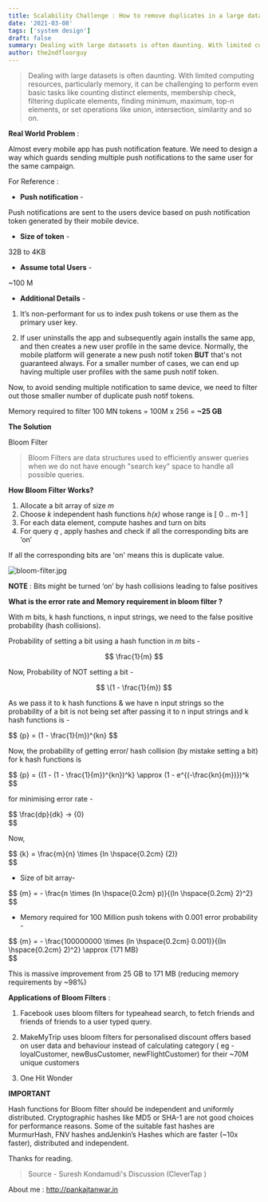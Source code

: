 ```yaml
---
title: Scalability Challenge : How to remove duplicates in a large data set (~100M) ?
date: '2021-03-08'
tags: ['system design']
draft: false
summary: Dealing with large datasets is often daunting. With limited computing resources, particularly memory, it can be challenging to perform even basic tasks like counting distinct elements, membership check, & filtering duplicate elements.
author: the2ndfloorguy
---
```


> Dealing with large datasets is often daunting. With limited computing resources, particularly memory, it can be challenging to perform even basic tasks like counting distinct elements, membership check, filtering duplicate elements, finding minimum, maximum, top-n elements, or set operations like union, intersection, similarity and so on.

**Real World Problem** :

Almost every mobile app has push notification feature. We need to design a way which guards sending multiple push notifications to the same user for the same campaign.

For Reference :

- **Push notification** -

Push notifications are sent to the users device based on push notification token generated by their mobile device.

- **Size of token** -

32B to 4KB

- **Assume total Users** -

~100 M

- **Additional Details** -

 1. It’s non-performant for us to index push tokens or use them as the primary user key.

 2. If user uninstalls the app and subsequently again installs the same app, and then creates a new user profile in the same device. Normally, the mobile platform will generate a new push notif token **BUT** that's not guaranteed always. For a smaller number of cases, we can end up having multiple user profiles with the same push notif token.

Now, to avoid sending multiple notification to same device, we need to filter out those smaller number of duplicate push notif tokens.

Memory required to filter 100 MN tokens = 100M x 256 = **~25 GB**

**The Solution**

Bloom Filter

> Bloom Filters are data structures used to efficiently answer queries when we do not have enough "search key" space to handle all possible queries.

**How Bloom Filter Works?**

1. Allocate a bit array of size *m* 
2. Choose *k*  independent hash functions  *h(x)* whose range is [ 0 .. m-1 ] 
3. For each data element, compute hashes and turn on bits 
4. For query *q* , apply hashes and check if all the corresponding bits are ‘on’

If all the corresponding bits are 'on' means this is duplicate value.

![bloom-filter.jpg](https://cdn.hashnode.com/res/hashnode/image/upload/v1615104096695/4g0YE9Mxh.jpeg)

**NOTE** : Bits might be turned ‘on’ by hash collisions leading to false positives

**What is the error rate and Memory requirement in bloom filter ?**

With m bits, k hash functions, n input strings, we need to the false positive probability (hash collisions). 

Probability of setting a bit using a hash function in *m* bits -

$$
\frac{1}{m}
$$

Now, Probability of NOT setting a bit -
 
$$
\(1 - \frac{1}{m})
$$

As we pass it to k hash functions & we have n input strings so the probability of a bit is not being set after passing it to n input strings and k hash functions is -

$$
\{p} = \(1 - \frac{1}{m})^{kn}
$$

Now, the probability of getting error/ hash collision (by mistake setting a bit) for k hash functions is  

$$
  \{p} = \{(1 - (1 - \frac{1}{m})^{kn})^k}  \approx  \(1 - e^{(-\frac{kn}{m})})^k
$$

for minimising error rate -

$$
  \frac{dp}{dk} &#8594; \{0}  
$$

Now, 

$$
  \{k} = \frac{m}{n} \times {ln \hspace{0.2cm} (2)}  
$$

- Size of bit array-

$$
  \{m} = - \frac{n \times (ln \hspace{0.2cm}  p)}{(ln \hspace{0.2cm}  2)^2}  
$$

- Memory required for 100 Million push tokens with 0.001 error probability -

$$
\{m} = - \frac{100000000 \times (ln \hspace{0.2cm} 0.001)}{(ln \hspace{0.2cm} 2)^2} \approx \{171 MB}  
$$

This is massive improvement from 25 GB to 171 MB (reducing memory requirements by ~98%)

**Applications of Bloom Filters** :

1. Facebook uses bloom filters for typeahead search, to fetch friends and friends of friends to a user typed query.

2. MakeMyTrip uses bloom filters for personalised discount offers based on user data and behaviour instead of calculating category ( eg - loyalCustomer, newBusCustomer, newFlightCustomer) for their ~70M unique customers 

3. One Hit Wonder

**IMPORTANT**

Hash functions for Bloom filter should be independent and uniformly distributed.
Cryptographic hashes like MD5 or SHA-1 are not good choices for performance reasons. Some of the suitable fast hashes are MurmurHash, FNV hashes andJenkin’s Hashes which are faster (~10x faster), distributed and independent.

Thanks for reading.

> Source - Suresh Kondamudi's Discussion (CleverTap ) 

About me : http://pankajtanwar.in
